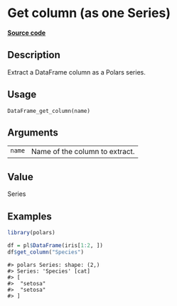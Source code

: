 

# Get column (as one Series)

[**Source code**](https://github.com/pola-rs/r-polars/tree/main/R/dataframe__frame.R#L611)

## Description

Extract a DataFrame column as a Polars series.

## Usage

<pre><code class='language-R'>DataFrame_get_column(name)
</code></pre>

## Arguments

<table>
<tr>
<td style="white-space: nowrap; font-family: monospace; vertical-align: top">
<code id="DataFrame_get_column_:_name">name</code>
</td>
<td>
Name of the column to extract.
</td>
</tr>
</table>

## Value

Series

## Examples

``` r
library(polars)

df = pl$DataFrame(iris[1:2, ])
df$get_column("Species")
```

    #> polars Series: shape: (2,)
    #> Series: 'Species' [cat]
    #> [
    #>  "setosa"
    #>  "setosa"
    #> ]
